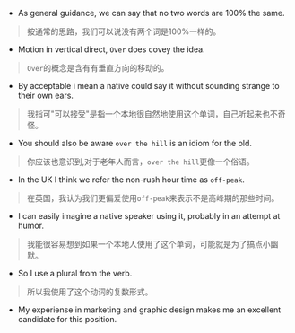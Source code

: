 
* As general guidance, we can say that no two words are 100% the same.

> 按通常的思路，我们可以说没有两个词是100%一样的。

* Motion in vertical direct, `Over` does covey the idea.

> `Over`的概念是含有有垂直方向的移动的。

* By acceptable i mean a native could say it without sounding strange to their own ears.

> 我指可"可以接受"是指一个本地很自然地使用这个单词，自己听起来也不奇怪。

* You should also be aware `over the hill` is an idiom for the old.

> 你应该也意识到,对于老年人而言，`over the hill`更像一个俗语。

* In the UK I think we refer the non-rush hour time as `off-peak`.

> 在英国，我认为我们更偏爱使用`off-peak`来表示不是高峰期的那些时间。

* I can easily imagine a native speaker using it, probably in an attempt at humor.

> 我能很容易想到如果一个本地人使用了这个单词，可能就是为了搞点小幽默。

* So I use a plural from the verb.

> 所以我使用了这个动词的复数形式。

* My experiense in marketing and graphic design makes me an excellent candidate for this position.
